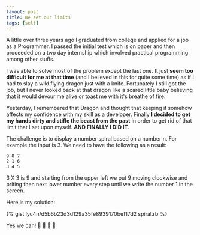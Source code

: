 ```yaml
---
layout: post
title: We set our limits
tags: [self]
---
```


A little over three years ago I graduated from college and applied for a job as a Programmer.
I passed the initial test which is on paper and then proceeded on a two day internship
which involved practical programming among other stuffs.

I was able to solve most of the problem except the last one. It just **seem too
difficult for me at that time** (and I believed in this for quite some time) as if I had
to slay a wild flying dragon just with a knife. Fortunately I still got the job, but
I never looked back at that dragon like a scared little baby believing that it would
devour me alive or toast me with it's breathe of fire.

Yesterday, I remembered that Dragon and thought that keeping it somehow affects 
my confidence with my skill as a developer. Finally **I decided to get my hands
dirty and stifle the beast from the past** in order to get rid of that limit that I set
upon myself. **AND FINALLY I DID IT**.

The challenge is to display a number spiral based on a number n. For example
the input is 3. We need to have the following as a result:

    9 8 7
    2 1 6
    3 4 5

3 X 3 is 9 and starting from the upper left we put 9 moving clockwise and
priting then next lower number every step until we write the number 1 in the
screen.

Here is my solution:

{% gist lyc4n/d5b6b23d3d129a35fe8939170bef17d2 spiral.rb %}

Yes we can! :gem: :doughnut: :ice_cream: :beers:
